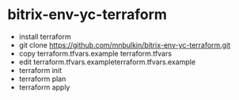 # bitrix-env-yc-terraform

- install terraform
- git clone https://github.com/mnbulkin/bitrix-env-yc-terraform.git
- copy terraform.tfvars.example terraform.tfvars
- edit terraform.tfvars.exampleterraform.tfvars.example
- terraform init
- terraform plan
- terraform apply
